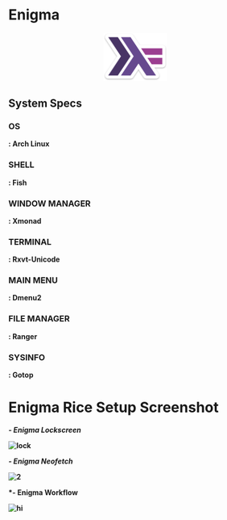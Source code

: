 <h1> <b>Enigma<b> </h1>


<p align="center">
  <img width="25%" src="https://github.com/Sam1431/Enigma/blob/master/enigma/haskell.png" />
</p>  

<h2> <b>System Specs<b> </h2>

<h3> <b>OS<b> </h3>: Arch Linux

<h3> <b>SHELL<b> </h3>: Fish

<h3> <b>WINDOW MANAGER<b> </h3>: Xmonad

<h3> <b>TERMINAL<b> </h3>: Rxvt-Unicode

<h3> <b>MAIN MENU<b> </h3>: Dmenu2

<h3> <b>FILE MANAGER<b> </h3>: Ranger

<h3> <b>SYSINFO<b> </h3>: Gotop



# Enigma Rice Setup Screenshot 



***- Enigma Lockscreen***

![lock](https://user-images.githubusercontent.com/68412503/90327411-f07a3380-dfb0-11ea-9e31-c0c0d2335c17.png)


***- Enigma Neofetch***

![2](https://user-images.githubusercontent.com/68412503/90327441-3a631980-dfb1-11ea-9f98-2a42f94db387.png)

***- Enigma Workflow**

![hi](https://user-images.githubusercontent.com/68412503/90327465-75fde380-dfb1-11ea-927c-5c11f9f8ecfb.png)
